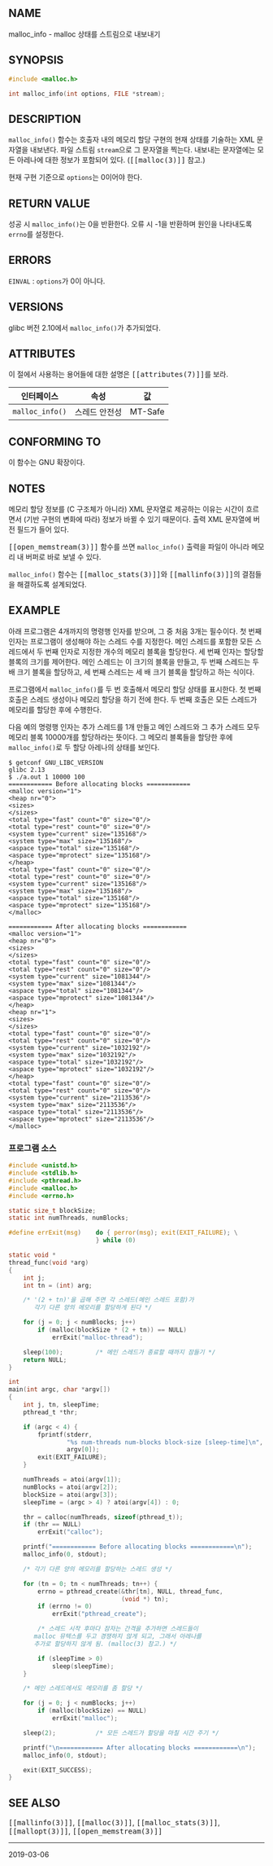 ## NAME

malloc_info - malloc 상태를 스트림으로 내보내기

## SYNOPSIS

```c
#include <malloc.h>

int malloc_info(int options, FILE *stream);
```

## DESCRIPTION

`malloc_info()` 함수는 호출자 내의 메모리 할당 구현의 현재 상태를 기술하는 XML 문자열을 내보낸다. 파일 스트림 `stream`으로 그 문자열을 찍는다. 내보내는 문자열에는 모든 아레나에 대한 정보가 포함되어 있다. (<tt>[[malloc(3)]]</tt> 참고.)

현재 구현 기준으로 `options`는 0이어야 한다.

## RETURN VALUE

성공 시 `malloc_info()`는 0을 반환한다. 오류 시 -1을 반환하며 원인을 나타내도록 `errno`를 설정한다.

## ERRORS

`EINVAL`
:   `options`가 0이 아니다.

## VERSIONS

glibc 버전 2.10에서 `malloc_info()`가 추가되었다.

## ATTRIBUTES

이 절에서 사용하는 용어들에 대한 설명은 <tt>[[attributes(7)]]</tt>를 보라.

| 인터페이스 | 속성 | 값 |
| --- | --- | --- |
| `malloc_info()` | 스레드 안전성 | MT-Safe |

## CONFORMING TO

이 함수는 GNU 확장이다.

## NOTES

메모리 할당 정보를 (C 구조체가 아니라) XML 문자열로 제공하는 이유는 시간이 흐르면서 (기반 구현의 변화에 따라) 정보가 바뀔 수 있기 때문이다. 출력 XML 문자열에 버전 필드가 들어 있다.

<tt>[[open_memstream(3)]]</tt> 함수를 쓰면 `malloc_info()` 출력을 파일이 아니라 메모리 내 버퍼로 바로 보낼 수 있다.

`malloc_info()` 함수는 <tt>[[malloc_stats(3)]]</tt>와 <tt>[[mallinfo(3)]]</tt>의 결점들을 해결하도록 설계되었다.

## EXAMPLE

아래 프로그램은 4개까지의 명령행 인자를 받으며, 그 중 처음 3개는 필수이다. 첫 번째 인자는 프로그램이 생성해야 하는 스레드 수를 지정한다. 메인 스레드를 포함한 모든 스레드에서 두 번째 인자로 지정한 개수의 메모리 블록을 할당한다. 세 번째 인자는 할당할 블록의 크기를 제어한다. 메인 스레드는 이 크기의 블록을 만들고, 두 번째 스레드는 두 배 크기 블록을 할당하고, 세 번째 스레드는 세 배 크기 블록을 할당하고 하는 식이다.

프로그램에서 `malloc_info()`를 두 번 호출해서 메모리 할당 상태를 표시한다. 첫 번째 호출은 스레드 생성이나 메모리 할당을 하기 전에 한다. 두 번째 호출은 모든 스레드가 메모리를 할당한 후에 수행한다.

다음 예의 명령행 인자는 추가 스레드를 1개 만들고 메인 스레드와 그 추가 스레드 모두 메모리 블록 10000개를 할당하라는 뜻이다. 그 메모리 블록들을 할당한 후에 `malloc_info()`로 두 할당 아레나의 상태를 보인다.

```text
$ getconf GNU_LIBC_VERSION
glibc 2.13
$ ./a.out 1 10000 100
============ Before allocating blocks ============
<malloc version="1">
<heap nr="0">
<sizes>
</sizes>
<total type="fast" count="0" size="0"/>
<total type="rest" count="0" size="0"/>
<system type="current" size="135168"/>
<system type="max" size="135168"/>
<aspace type="total" size="135168"/>
<aspace type="mprotect" size="135168"/>
</heap>
<total type="fast" count="0" size="0"/>
<total type="rest" count="0" size="0"/>
<system type="current" size="135168"/>
<system type="max" size="135168"/>
<aspace type="total" size="135168"/>
<aspace type="mprotect" size="135168"/>
</malloc>

============ After allocating blocks ============
<malloc version="1">
<heap nr="0">
<sizes>
</sizes>
<total type="fast" count="0" size="0"/>
<total type="rest" count="0" size="0"/>
<system type="current" size="1081344"/>
<system type="max" size="1081344"/>
<aspace type="total" size="1081344"/>
<aspace type="mprotect" size="1081344"/>
</heap>
<heap nr="1">
<sizes>
</sizes>
<total type="fast" count="0" size="0"/>
<total type="rest" count="0" size="0"/>
<system type="current" size="1032192"/>
<system type="max" size="1032192"/>
<aspace type="total" size="1032192"/>
<aspace type="mprotect" size="1032192"/>
</heap>
<total type="fast" count="0" size="0"/>
<total type="rest" count="0" size="0"/>
<system type="current" size="2113536"/>
<system type="max" size="2113536"/>
<aspace type="total" size="2113536"/>
<aspace type="mprotect" size="2113536"/>
</malloc>
```

### 프로그램 소스

```c
#include <unistd.h>
#include <stdlib.h>
#include <pthread.h>
#include <malloc.h>
#include <errno.h>

static size_t blockSize;
static int numThreads, numBlocks;

#define errExit(msg)    do { perror(msg); exit(EXIT_FAILURE); \
                        } while (0)

static void *
thread_func(void *arg)
{
    int j;
    int tn = (int) arg;

    /* '(2 + tn)'을 곱해 주면 각 스레드(메인 스레드 포함)가
       각기 다른 양의 메모리를 할당하게 된다 */

    for (j = 0; j < numBlocks; j++)
        if (malloc(blockSize * (2 + tn)) == NULL)
            errExit("malloc-thread");

    sleep(100);         /* 메인 스레드가 종료할 때까지 잠들기 */
    return NULL;
}

int
main(int argc, char *argv[])
{
    int j, tn, sleepTime;
    pthread_t *thr;

    if (argc < 4) {
        fprintf(stderr,
                "%s num-threads num-blocks block-size [sleep-time]\n",
                argv[0]);
        exit(EXIT_FAILURE);
    }

    numThreads = atoi(argv[1]);
    numBlocks = atoi(argv[2]);
    blockSize = atoi(argv[3]);
    sleepTime = (argc > 4) ? atoi(argv[4]) : 0;

    thr = calloc(numThreads, sizeof(pthread_t));
    if (thr == NULL)
        errExit("calloc");

    printf("============ Before allocating blocks ============\n");
    malloc_info(0, stdout);

    /* 각기 다른 양의 메모리를 할당하는 스레드 생성 */

    for (tn = 0; tn < numThreads; tn++) {
        errno = pthread_create(&thr[tn], NULL, thread_func,
                               (void *) tn);
        if (errno != 0)
            errExit("pthread_create");

        /* 스레드 시작 후마다 잠자는 간격을 추가하면 스레드들이
	   malloc 뮤텍스를 두고 경쟁하지 않게 되고, 그래서 아레나를
	   추가로 할당하지 않게 됨. (malloc(3) 참고.) */

        if (sleepTime > 0)
            sleep(sleepTime);
    }

    /* 메인 스레드에서도 메모리를 좀 할당 */

    for (j = 0; j < numBlocks; j++)
        if (malloc(blockSize) == NULL)
            errExit("malloc");

    sleep(2);           /* 모든 스레드가 할당을 마칠 시간 주기 */

    printf("\n============ After allocating blocks ============\n");
    malloc_info(0, stdout);

    exit(EXIT_SUCCESS);
}
```

## SEE ALSO

<tt>[[mallinfo(3)]]</tt>, <tt>[[malloc(3)]]</tt>, <tt>[[malloc_stats(3)]]</tt>, <tt>[[mallopt(3)]]</tt>, <tt>[[open_memstream(3)]]</tt>

----

2019-03-06
